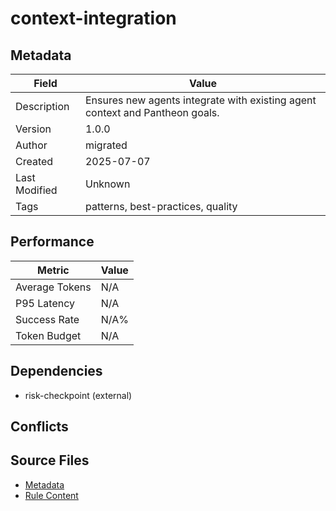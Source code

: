 # context-integration

## Metadata

| Field | Value |
|-------|-------|
| Description | Ensures new agents integrate with existing agent context and Pantheon goals. |
| Version | 1.0.0 |
| Author | migrated |
| Created | 2025-07-07 |
| Last Modified | Unknown |
| Tags | patterns, best-practices, quality |

## Performance

| Metric | Value |
|--------|-------|
| Average Tokens | N/A |
| P95 Latency | N/A |
| Success Rate | N/A% |
| Token Budget | N/A |

## Dependencies

- risk-checkpoint (external)

## Conflicts


## Source Files

- [Metadata](400-patterns/context-integration.yaml)
- [Rule Content](400-patterns/context-integration.mdc)